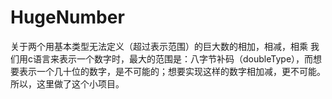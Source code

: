 # HugeNumber
关于两个用基本类型无法定义（超过表示范围）的巨大数的相加，相减，相乘
我们用c语言来表示一个数字时，最大的范围是：八字节补码（doubleType），而想要表示一个几十位的数字，是不可能的；想要实现这样的数字相加减，更不可能。
所以，这里做了这个小项目。
